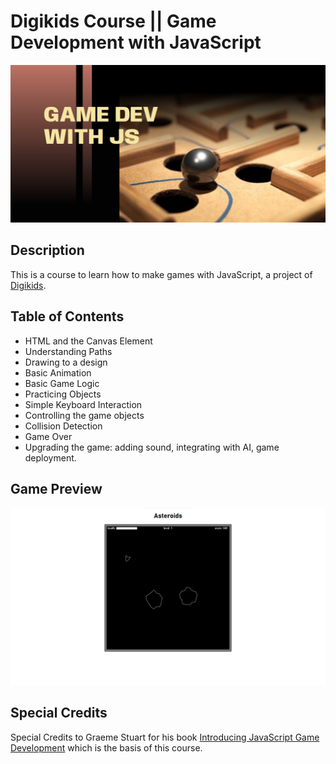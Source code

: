 # Digikids Course || Game Development with JavaScript

![readme-banner](./public/thumbnail.png)

## Description

This is a course to learn how to make games with JavaScript, a project of [Digikids](https://digikids.co.ke).

## Table of Contents

- HTML and the Canvas Element
- Understanding Paths
- Drawing to a design
- Basic Animation
- Basic Game Logic
- Practicing Objects
- Simple Keyboard Interaction
- Controlling the game objects
- Collision Detection
- Game Over
- Upgrading the game: adding sound, integrating with AI, game deployment.

## Game Preview

![game-preview](./public/game-preview.png)

## Special Credits

Special Credits to Graeme Stuart for his book [Introducing JavaScript Game Development](https://learning.oreilly.com/library/view/introducing-javascript-game/9781484232521/) which is the basis of this course.
